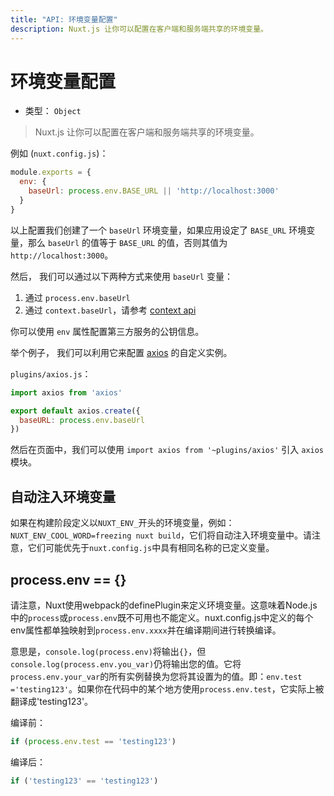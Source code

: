 ```yaml
---
title: "API: 环境变量配置"
description: Nuxt.js 让你可以配置在客户端和服务端共享的环境变量。
---
```


# 环境变量配置

- 类型： `Object`

> Nuxt.js 让你可以配置在客户端和服务端共享的环境变量。

例如 (`nuxt.config.js`)：

```js
module.exports = {
  env: {
    baseUrl: process.env.BASE_URL || 'http://localhost:3000'
  }
}
```

以上配置我们创建了一个 `baseUrl` 环境变量，如果应用设定了 `BASE_URL` 环境变量，那么 `baseUrl` 的值等于 `BASE_URL` 的值，否则其值为 `http://localhost:3000`。

然后， 我们可以通过以下两种方式来使用 `baseUrl` 变量：
1. 通过 `process.env.baseUrl`
2. 通过 `context.baseUrl`，请参考 [context api](/api#上下文对象)

你可以使用 `env` 属性配置第三方服务的公钥信息。

举个例子， 我们可以利用它来配置 [axios](https://github.com/mzabriskie/axios) 的自定义实例。

`plugins/axios.js`：
```js
import axios from 'axios'

export default axios.create({
  baseURL: process.env.baseUrl
})
```

然后在页面中，我们可以使用 `import axios from '~plugins/axios'` 引入 `axios` 模块。

## 自动注入环境变量

如果在构建阶段定义以`NUXT_ENV_`开头的环境变量，例如：`NUXT_ENV_COOL_WORD=freezing nuxt build`，它们将自动注入环境变量中。请注意，它们可能优先于`nuxt.config.js`中具有相同名称的已定义变量。

## process.env == {}

请注意，Nuxt使用webpack的definePlugin来定义环境变量。这意味着Node.js中的`process`或`process.env`既不可用也不能定义。nuxt.config.js中定义的每个env属性都单独映射到`process.env.xxxx`并在编译期间进行转换编译。

意思是，`console.log(process.env)`将输出`{}`，但`console.log(process.env.you_var)`仍将输出您的值。它将`process.env.your_var`的所有实例替换为您将其设置为的值。即：`env.test ='testing123'`。如果你在代码中的某个地方使用`process.env.test`，它实际上被翻译成'testing123'。

编译前：

```js
if (process.env.test == 'testing123')
```

编译后：

```js
if ('testing123' == 'testing123')
```
